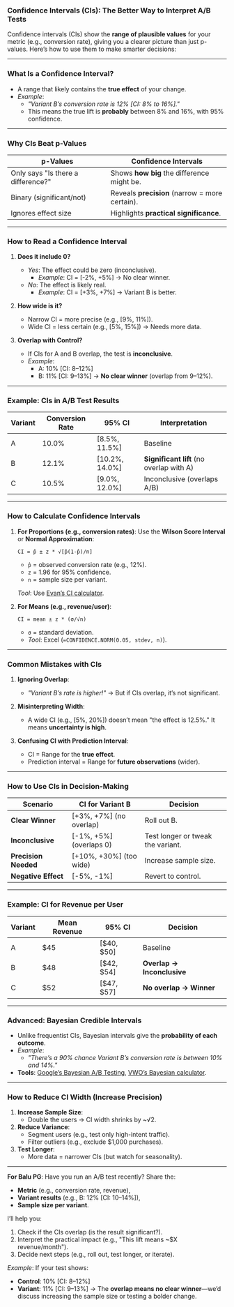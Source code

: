 ### **Confidence Intervals (CIs): The Better Way to Interpret A/B Tests**
Confidence intervals (CIs) show the **range of plausible values** for your metric (e.g., conversion rate), giving you a clearer picture than just p-values. Here’s how to use them to make smarter decisions:

---

### **What Is a Confidence Interval?**
- A range that likely contains the **true effect** of your change.
- *Example*:
  - *"Variant B’s conversion rate is 12% [CI: 8% to 16%]."*
  - This means the true lift is **probably** between 8% and 16%, with 95% confidence.

---
### **Why CIs Beat p-Values**
| p-Values                          | Confidence Intervals                     |
|-----------------------------------|------------------------------------------|
| Only says "Is there a difference?" | Shows **how big** the difference might be. |
| Binary (significant/not)          | Reveals **precision** (narrow = more certain). |
| Ignores effect size               | Highlights **practical significance**.    |

---
### **How to Read a Confidence Interval**
1. **Does it include 0?**
   - *Yes*: The effect could be zero (inconclusive).
     - *Example*: CI = [-2%, +5%] → No clear winner.
   - *No*: The effect is likely real.
     - *Example*: CI = [+3%, +7%] → Variant B is better.

2. **How wide is it?**
   - Narrow CI = more precise (e.g., [9%, 11%]).
   - Wide CI = less certain (e.g., [5%, 15%]) → Needs more data.

3. **Overlap with Control?**
   - If CIs for A and B overlap, the test is **inconclusive**.
   - *Example*:
     - A: 10% [CI: 8–12%]
     - B: 11% [CI: 9–13%]
     → **No clear winner** (overlap from 9–12%).

---
### **Example: CIs in A/B Test Results**


| Variant | Conversion Rate | 95% CI          | Interpretation               |
|---------|-----------------|-----------------|------------------------------|
| A       | 10.0%           | [8.5%, 11.5%]  | Baseline                     |
| B       | 12.1%           | [10.2%, 14.0%] | **Significant lift** (no overlap with A) |
| C       | 10.5%           | [9.0%, 12.0%]  | Inconclusive (overlaps A/B)  |

---
### **How to Calculate Confidence Intervals**
1. **For Proportions (e.g., conversion rates)**:
   Use the **Wilson Score Interval** or **Normal Approximation**:
   ```
   CI = p̂ ± z * √[p̂(1-p̂)/n]
   ```
   - `p̂` = observed conversion rate (e.g., 12%).
   - `z` = 1.96 for 95% confidence.
   - `n` = sample size per variant.

   *Tool*: Use [Evan’s CI calculator](https://www.evanmiller.org/ab-testing/chi-squared.html).

2. **For Means (e.g., revenue/user)**:
   ```
   CI = mean ± z * (σ/√n)
   ```
   - `σ` = standard deviation.
   - *Tool*: Excel (`=CONFIDENCE.NORM(0.05, stdev, n)`).

---
### **Common Mistakes with CIs**
1. **Ignoring Overlap**:
   - *"Variant B’s rate is higher!"* → But if CIs overlap, it’s not significant.

2. **Misinterpreting Width**:
   - A wide CI (e.g., [5%, 20%]) doesn’t mean "the effect is 12.5%." It means **uncertainty is high**.

3. **Confusing CI with Prediction Interval**:
   - CI = Range for the **true effect**.
   - Prediction interval = Range for **future observations** (wider).

---
### **How to Use CIs in Decision-Making**
| Scenario               | CI for Variant B       | Decision                          |
|------------------------|-------------------------|------------------------------------|
| **Clear Winner**       | [+3%, +7%] (no overlap) | Roll out B.                        |
| **Inconclusive**       | [-1%, +5%] (overlaps 0) | Test longer or tweak the variant.  |
| **Precision Needed**   | [+10%, +30%] (too wide) | Increase sample size.             |
| **Negative Effect**   | [-5%, -1%]              | Revert to control.                |

---
### **Example: CI for Revenue per User**


| Variant | Mean Revenue | 95% CI          | Decision               |
|---------|--------------|-----------------|-------------------------|
| A       | $45          | [$40, $50]      | Baseline                |
| B       | $48          | [$42, $54]      | **Overlap → Inconclusive** |
| C       | $52          | [$47, $57]      | **No overlap → Winner** |

---
### **Advanced: Bayesian Credible Intervals**
- Unlike frequentist CIs, Bayesian intervals give the **probability of each outcome**.
- *Example*:
  - *"There’s a 90% chance Variant B’s conversion rate is between 10% and 14%."*
- **Tools**: [Google’s Bayesian A/B Testing](https://github.com/google/sketchybayes), [VWO’s Bayesian calculator](https://vwo.com/bayesian-calculator/).

---
### **How to Reduce CI Width (Increase Precision)**
1. **Increase Sample Size**:
   - Double the users → CI width shrinks by ~√2.
2. **Reduce Variance**:
   - Segment users (e.g., test only high-intent traffic).
   - Filter outliers (e.g., exclude $1,000 purchases).
3. **Test Longer**:
   - More data = narrower CIs (but watch for seasonality).

---
**For Balu PG**:
Have you run an A/B test recently? Share the:
- **Metric** (e.g., conversion rate, revenue),
- **Variant results** (e.g., B: 12% [CI: 10–14%]),
- **Sample size per variant**.

I’ll help you:
1. Check if the CIs overlap (is the result significant?).
2. Interpret the practical impact (e.g., "This lift means ~$X revenue/month").
3. Decide next steps (e.g., roll out, test longer, or iterate).

*Example*:
If your test shows:
- **Control**: 10% [CI: 8–12%]
- **Variant**: 11% [CI: 9–13%]
→ The **overlap means no clear winner**—we’d discuss increasing the sample size or testing a bolder change.
